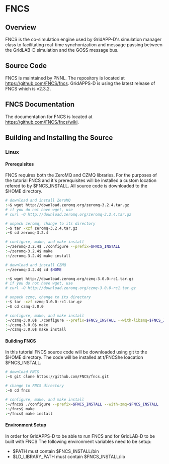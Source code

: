 # FNCS

## Overview
FNCS is the co-simulation engine used by GridAPP-D's simulation manager class to facilitating real-time synchonization and message passing between the GridLAB-D simulation and the GOSS message bus.

## Source Code
FNCS is maintained by PNNL. The repository is located at https://github.com/FNCS/fncs. GridAPPS-D is using the latest release of FNCS which is v2.3.2.

## FNCS Documentation
The documentation for FNCS is located at https://github.com/FNCS/fncs/wiki.

## Building and Installing the Source
### Linux
#### Prerequisites
FNCS requires both the ZeroMQ and CZMQ libraries. For the purposes of the tutorial FNCS and it's prerequisites will be installed a custom location refered to by $FNCS_INSTALL. All source code is downloaded to the $HOME directory.

```bash
# download and install ZeroMQ
:~$ wget http://download.zeromq.org/zeromq-3.2.4.tar.gz
# if you do not have wget, use
# curl -O http://download.zeromq.org/zeromq-3.2.4.tar.gz

# unpack zeromq, change to its directory
:~$ tar -xzf zeromq-3.2.4.tar.gz
:~$ cd zeromq-3.2.4

# configure, make, and make install 
:~/zeromq-3.2.4$ ./configure --prefix=$FNCS_INSTALL
:~/zeromq-3.2.4$ make
:~/zeromq-3.2.4$ make install

# download and install CZMQ
:~/zeromq-3.2.4$ cd $HOME

:~$ wget http://download.zeromq.org/czmq-3.0.0-rc1.tar.gz
# if you do not have wget, use
# curl -O http://download.zeromq.org/czmq-3.0.0-rc1.tar.gz

# unpack czmq, change to its directory
:~$ tar -xzf czmq-3.0.0-rc1.tar.gz
:~$ cd czmq-3.0.0

# configure, make, and make install 
:~/czmq-3.0.0$ ./configure --prefix=$FNCS_INSTALL --with-libzmq=$FNCS_INSTALL
:~/czmq-3.0.0$ make
:~/czmq-3.0.0$ make install
```

#### Building FNCS
In this tutorial FNCS source code will be downloaded using git to the $HOME directory. The code will be installed at t/FNCShe loacation $FNCS_INSTALL.
```bash
# download FNCS
:~$ git clone https://github.com/FNCS/fncs.git

# change to FNCS directory
:~$ cd fncs

# configure, make, and make install 
:~/fncs$ ./configure --prefix=$FNCS_INSTALL --with-zmq=$FNCS_INSTALL
:~/fncs$ make
:~/fncs$ make install
```

#### Environment Setup
In order for GridAPPS-D to be able to run FNCS and for GridLAB-D to be built with FNCS The following environment variables need to be setup:
* $PATH must contain $FNCS_INSTALL/bin
* $LD_LIBRARY_PATH must contain $FNCS_INSTALL/lib